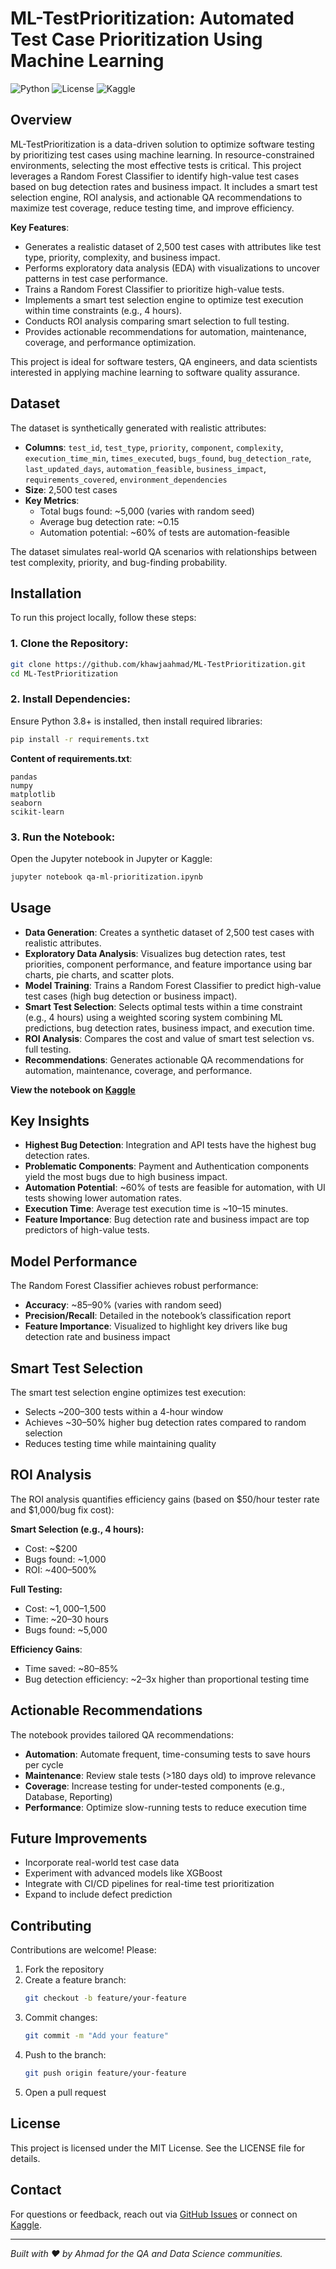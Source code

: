 
# ML-TestPrioritization: Automated Test Case Prioritization Using Machine Learning

![Python](https://img.shields.io/badge/Python-3.8+-blue.svg)
![License](https://img.shields.io/badge/License-MIT-green.svg)
![Kaggle](https://img.shields.io/badge/Kaggle-Notebook-orange.svg)

## Overview

ML-TestPrioritization is a data-driven solution to optimize software testing by prioritizing test cases using machine learning. In resource-constrained environments, selecting the most effective tests is critical. This project leverages a Random Forest Classifier to identify high-value test cases based on bug detection rates and business impact. It includes a smart test selection engine, ROI analysis, and actionable QA recommendations to maximize test coverage, reduce testing time, and improve efficiency.

**Key Features**:
- Generates a realistic dataset of 2,500 test cases with attributes like test type, priority, complexity, and business impact.
- Performs exploratory data analysis (EDA) with visualizations to uncover patterns in test case performance.
- Trains a Random Forest Classifier to prioritize high-value tests.
- Implements a smart test selection engine to optimize test execution within time constraints (e.g., 4 hours).
- Conducts ROI analysis comparing smart selection to full testing.
- Provides actionable recommendations for automation, maintenance, coverage, and performance optimization.

This project is ideal for software testers, QA engineers, and data scientists interested in applying machine learning to software quality assurance.

## Dataset

The dataset is synthetically generated with realistic attributes:
- **Columns**: `test_id`, `test_type`, `priority`, `component`, `complexity`, `execution_time_min`, `times_executed`, `bugs_found`, `bug_detection_rate`, `last_updated_days`, `automation_feasible`, `business_impact`, `requirements_covered`, `environment_dependencies`
- **Size**: 2,500 test cases
- **Key Metrics**:
  - Total bugs found: ~5,000 (varies with random seed)
  - Average bug detection rate: ~0.15
  - Automation potential: ~60% of tests are automation-feasible

The dataset simulates real-world QA scenarios with relationships between test complexity, priority, and bug-finding probability.

## Installation

To run this project locally, follow these steps:

### 1. Clone the Repository:
```bash
git clone https://github.com/khawjaahmad/ML-TestPrioritization.git
cd ML-TestPrioritization
```

### 2. Install Dependencies:
Ensure Python 3.8+ is installed, then install required libraries:
```bash
pip install -r requirements.txt
```

**Content of requirements.txt**:
```
pandas
numpy
matplotlib
seaborn
scikit-learn
```

### 3. Run the Notebook:
Open the Jupyter notebook in Jupyter or Kaggle:
```bash
jupyter notebook qa-ml-prioritization.ipynb
```

## Usage

- **Data Generation**: Creates a synthetic dataset of 2,500 test cases with realistic attributes.
- **Exploratory Data Analysis**: Visualizes bug detection rates, test priorities, component performance, and feature importance using bar charts, pie charts, and scatter plots.
- **Model Training**: Trains a Random Forest Classifier to predict high-value test cases (high bug detection or business impact).
- **Smart Test Selection**: Selects optimal tests within a time constraint (e.g., 4 hours) using a weighted scoring system combining ML predictions, bug detection rates, business impact, and execution time.
- **ROI Analysis**: Compares the cost and value of smart test selection vs. full testing.
- **Recommendations**: Generates actionable QA recommendations for automation, maintenance, coverage, and performance.

**View the notebook on [Kaggle](https://www.kaggle.com/khawjaahmad)**

## Key Insights

- **Highest Bug Detection**: Integration and API tests have the highest bug detection rates.
- **Problematic Components**: Payment and Authentication components yield the most bugs due to high business impact.
- **Automation Potential**: ~60% of tests are feasible for automation, with UI tests showing lower automation rates.
- **Execution Time**: Average test execution time is ~10–15 minutes.
- **Feature Importance**: Bug detection rate and business impact are top predictors of high-value tests.

## Model Performance

The Random Forest Classifier achieves robust performance:
- **Accuracy**: ~85–90% (varies with random seed)
- **Precision/Recall**: Detailed in the notebook’s classification report
- **Feature Importance**: Visualized to highlight key drivers like bug detection rate and business impact

## Smart Test Selection

The smart test selection engine optimizes test execution:
- Selects ~200–300 tests within a 4-hour window
- Achieves ~30–50% higher bug detection rates compared to random selection
- Reduces testing time while maintaining quality

## ROI Analysis

The ROI analysis quantifies efficiency gains (based on $50/hour tester rate and $1,000/bug fix cost):

**Smart Selection (e.g., 4 hours):**
- Cost: ~$200
- Bugs found: ~1,000
- ROI: ~400–500%

**Full Testing:**
- Cost: ~$1,000–$1,500
- Time: ~20–30 hours
- Bugs found: ~5,000

**Efficiency Gains**:
- Time saved: ~80–85%
- Bug detection efficiency: ~2–3x higher than proportional testing time

## Actionable Recommendations

The notebook provides tailored QA recommendations:
- **Automation**: Automate frequent, time-consuming tests to save hours per cycle
- **Maintenance**: Review stale tests (>180 days old) to improve relevance
- **Coverage**: Increase testing for under-tested components (e.g., Database, Reporting)
- **Performance**: Optimize slow-running tests to reduce execution time

## Future Improvements

- Incorporate real-world test case data
- Experiment with advanced models like XGBoost
- Integrate with CI/CD pipelines for real-time test prioritization
- Expand to include defect prediction

## Contributing

Contributions are welcome! Please:

1. Fork the repository  
2. Create a feature branch:  
   ```bash
   git checkout -b feature/your-feature
   ```
3. Commit changes:  
   ```bash
   git commit -m "Add your feature"
   ```
4. Push to the branch:  
   ```bash
   git push origin feature/your-feature
   ```
5. Open a pull request

## License

This project is licensed under the MIT License. See the LICENSE file for details.

## Contact

For questions or feedback, reach out via [GitHub Issues](https://github.com/khawjaahmad/ML-TestPrioritization/issues) or connect on [Kaggle](https://www.kaggle.com/khawjaahmad).

---

*Built with ❤️ by Ahmad for the QA and Data Science communities.*
```
